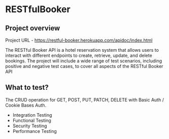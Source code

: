# RESTfulBooker

## Project overview
Project URL - https://restful-booker.herokuapp.com/apidoc/index.html

The RESTful Booker API is a hotel reservation system that allows users to interact with different endpoints to create, retrieve, update, and delete bookings. The project will include a wide range of test scenarios, including positive and negative test cases, to cover all aspects of the RESTful Booker API

## What to test?
The CRUD operation for GET, POST, PUT, PATCH, DELETE with Basic Auth / Cookie Bases Auth. 

- Integration Testing
- Functional Testing
- Security Testing
- Performance Testing
